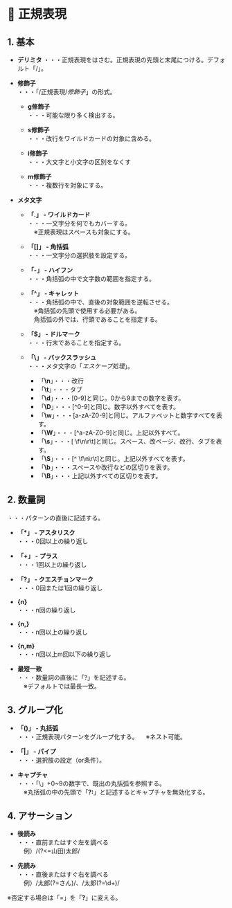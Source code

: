 # :memo: 正規表現

## 1. 基本

- **デリミタ** 
・・・正規表現をはさむ。正規表現の先頭と末尾につける。デフォルト「/」。

- **修飾子**  
・・・「/正規表現/*修飾子*」の形式。
  - **g修飾子**  
  ・・・可能な限り多く検出する。

  - **s修飾子**  
  ・・・改行をワイルドカードの対象に含める。

  - **i修飾子**  
  ・・・大文字と小文字の区別をなくす

  - **m修飾子**  
  ・・・複数行を対象にする。

- **メタ文字**  
  - **「.」 - ワイルドカード**  
  ・・・一文字分を何でもカバーする。  
  　※正規表現はスペースも対象にする。

  - **「[]」 - 角括弧**  
  ・・・一文字分の選択肢を設定する。

  - **「-」 - ハイフン**  
  ・・・角括弧の中で文字数の範囲を指定する。

  - **「^」 - キャレット**  
  ・・・角括弧の中で、直後の対象範囲を逆転させる。  
  　※角括弧の先頭で使用する必要がある。  
　角括弧の外では、行頭であることを指定する。

  - **「$」 - ドルマーク**  
  ・・・行末であることを指定する。

  - **「\」 - バックスラッシュ**  
  ・・・メタ文字の「*エスケープ処理*」。
    - 「**\n**」・・・改行
    - 「**\t**」・・・タブ
    - 「**\d**」・・・[0-9]と同じ。0から9までの数字を表す。
    - 「**\D**」・・・[^0-9]と同じ。数字以外すべてを表す。
    - 「**\w**」・・・[a-zA-Z0-9]と同じ。アルファベットと数字すべてを表す。
    - 「**\W**」・・・[^a-zA-Z0-9]と同じ。上記以外すべて。
    - 「**\s**」・・・[ \f\n\r\t]と同じ。スペース、改ページ、改行、タブを表す。
    - 「**\S**」・・・[^ \f\n\r\t]と同じ。上記以外すべてを表す。
    - 「**\b**」・・・スペースや改行などの区切りを表す。
    - 「**\B**」・・・上記以外すべての区切りを表す。

## 2. 数量詞

・・・パターンの直後に記述する。

- **「*」 - アスタリスク**  
・・・0回以上の繰り返し

- **「+」 - プラス**  
・・・1回以上の繰り返し

- **「?」 - クエスチョンマーク**  
・・・0回または1回の繰り返し

- **{n}**  
・・・n回の繰り返し

- **{n,}**  
・・・n回以上の繰り返し

- **{n,m}**  
・・・n回以上m回以下の繰り返し

- **最短一致**  
・・・数量詞の直後に「?」を記述する。  
　※デフォルトでは最長一致。

## 3. グループ化

- **「()」 - 丸括弧**  
・・・正規表現パターンをグループ化する。
　※ネスト可能。

- **「|」 - パイプ**  
・・・選択肢の設定（or条件）。

- **キャプチャ**  
・・・「\」+0~9の数字で、既出の丸括弧を参照する。  
　※丸括弧の中の先頭で「**?:**」と記述するとキャプチャを無効化する。

## 4. アサーション

- **後読み**  
・・・直前またはすぐ左を調べる  
　例）/(?<=山田)太郎/

- **先読み**  
・・・直後またはすぐ右を調べる  
　例）/太郎(?=さん)/、/太郎(?=\d+)/

※否定する場合は「=」を「**?**」に変える。
